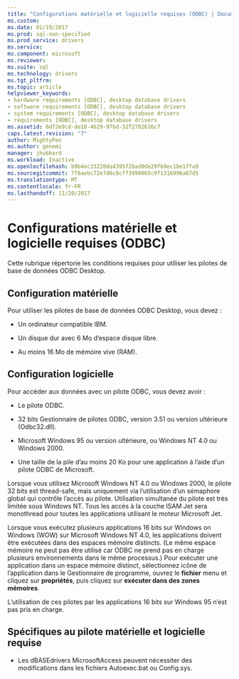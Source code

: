 ```yaml
---
title: "Configurations matérielle et logicielle requises (ODBC) | Documents Microsoft"
ms.custom: 
ms.date: 01/19/2017
ms.prod: sql-non-specified
ms.prod_service: drivers
ms.service: 
ms.component: microsoft
ms.reviewer: 
ms.suite: sql
ms.technology: drivers
ms.tgt_pltfrm: 
ms.topic: article
helpviewer_keywords:
- hardware requirements [ODBC], desktop database drivers
- software requirements [ODBC], desktop database drivers
- system requirements [ODBC], desktop database drivers
- requirements [ODBC], desktop database drivers
ms.assetid: 6df2e9cd-de10-4629-97bd-32f2782616c7
caps.latest.revision: "7"
author: MightyPen
ms.author: genemi
manager: jhubbard
ms.workload: Inactive
ms.openlocfilehash: b9b4ec33220da4395f2bad0de29fb9ec1be1ffa9
ms.sourcegitcommit: 7f8aebc72e7d0c8cff3990865c9f1316996a67d5
ms.translationtype: MT
ms.contentlocale: fr-FR
ms.lasthandoff: 11/20/2017
---
```

# <a name="hardware-and-software-requirements-odbc"></a>Configurations matérielle et logicielle requises (ODBC)
Cette rubrique répertorie les conditions requises pour utiliser les pilotes de base de données ODBC Desktop.  
  
## <a name="hardware-requirements"></a>Configuration matérielle  
 Pour utiliser les pilotes de base de données ODBC Desktop, vous devez :  
  
-   Un ordinateur compatible IBM.  
  
-   Un disque dur avec 6 Mo d’espace disque libre.  
  
-   Au moins 16 Mo de mémoire vive (RAM).  
  
## <a name="software-requirements"></a>Configuration logicielle  
 Pour accéder aux données avec un pilote ODBC, vous devez avoir :  
  
-   Le pilote ODBC.  
  
-   32 bits Gestionnaire de pilotes ODBC, version 3.51 ou version ultérieure (Odbc32.dll).  
  
-   Microsoft Windows 95 ou version ultérieure, ou Windows NT 4.0 ou Windows 2000.  
  
-   Une taille de la pile d’au moins 20 Ko pour une application à l’aide d’un pilote ODBC de Microsoft.  
  
 Lorsque vous utilisez Microsoft Windows NT 4.0 ou Windows 2000, le pilote 32 bits est thread-safe, mais uniquement via l’utilisation d’un sémaphore global qui contrôle l’accès au pilote. Utilisation simultanée du pilote est très limitée sous Windows NT. Tous les accès à la couche ISAM Jet sera monothread pour toutes les applications utilisant le moteur Microsoft Jet.  
  
 Lorsque vous exécutez plusieurs applications 16 bits sur Windows on Windows (WOW) sur Microsoft Windows NT 4.0, les applications doivent être exécutées dans des espaces mémoire distincts. (Le même espace mémoire ne peut pas être utilisé car ODBC ne prend pas en charge plusieurs environnements dans le même processus.) Pour exécuter une application dans un espace mémoire distinct, sélectionnez icône de l’application dans le Gestionnaire de programme, ouvrez le **fichier** menu et cliquez sur **propriétés**, puis cliquez sur **exécuter dans des zones mémoires**.  
  
 L’utilisation de ces pilotes par les applications 16 bits sur Windows 95 n’est pas pris en charge.  
  
## <a name="driver-specific-hardware-and-software-requirements"></a>Spécifiques au pilote matérielle et logicielle requise  
  
-   Les dBASEdrivers MicrosoftAccess peuvent nécessiter des modifications dans les fichiers Autoexec.bat ou Config.sys.
